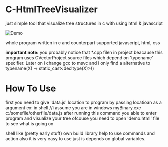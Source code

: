 # C-HtmlTreeVisualizer
just simple tool that visualize tree structures in c  with using html &amp; javascript


![Demo](https://i.imgur.com/opLTu2v.png)

whole program written in c  and counterpart supported javascript, html, css 

<b> important note:</b> you probably notice that *.cpp filen in project beacause this program
uses CVectorProject source files which depend on 'typename' specifier. Later on i change gcc to msvc 
and i only find a alternative to typename(X)  =>  static_cast<decltype(X)>()

<h1> How To Use </h1>
first you need to give 'data.js' location to program by passing locatioan as a argument
ex:  in shell  
 //i assume you are in windows
myBinary.exe c:/somefile/otherfile/data.js
after running this command you able to enter program and visualize your tree
ofcouse you need to open 'demo.html' file to see what is going on 


shell like (pretty early stuff) own build library help to use commands and action also it is very easy to use 
just is depends on global variables.

